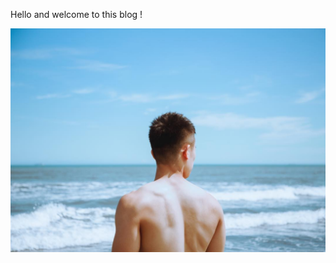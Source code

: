 Hello and welcome to this blog ! 

![Image202002171](images/38150523_2105081776209281_8082613355644190720_n.jpg)

